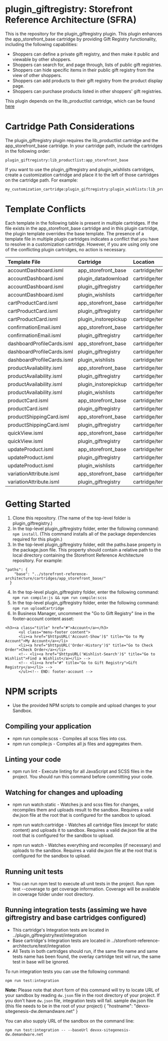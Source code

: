 # plugin\_giftregistry: Storefront Reference Architecture (SFRA)

This is the repository for the plugin\_giftregistry plugin. This plugin enhances the app\_storefront\_base cartridge by providing Gift Registry functionality, including the following capabilities:

* Shoppers can define a private gift registry, and then make it public and viewable by other shoppers.
* Shoppers can search for, and page through, lists of public gift registries.
* Shoppers can hide specific items in their public gift registry from the view of other shoppers.
* Shoppers can add products to their gift registry from the product display page.
* Shoppers can purchase products listed in other shoppers' gift registries.

This plugin depends on the lib\_productlist cartridge, which can be found [here](https://github.com/SalesforceCommerceCloud/lib_productlist)

# Cartridge Path Considerations
The plugin\_giftregistry plugin requires the lib\_productlist cartridge and the app\_storefront\_base cartridge. In your cartridge path, include the cartridges in the following order:

```
plugin_giftregistry:lib_productlist:app_storefront_base
```

If you want to use the plugin\_giftregistry and plugin\_wishlists cartridges, create a customization cartridge and place it to the left of those cartridges on the cartridge path. For example:

```
my_customization_cartridge:plugin_giftregistry:plugin_wishlists:lib_productlist:app_storefront_base
```

# Template Conflicts

Each template in the following table is present in multiple cartridges. If the file exists in the app\_storefront\_base cartridge and in this plugin cartridge, the plugin template overrides the base template. The presence of a template file in multiple plugin cartridges indicates a conflict that you have to resolve in a customization cartridge. However, if you are using only one of the conflicting plugin cartridges, no action is necessary.

| Template File | Cartridge | Location |
| :--- | :--- | :--- |
|accountDashboard.isml|app\_storefront\_base|cartridge/templates/default/account/accountDashboard.isml|
|accountDashboard.isml|plugin\_datadownload|cartridge/templates/default/account/accountDashboard.isml|
|accountDashboard.isml|plugin\_giftregistry|cartridge/templates/default/account/accountDashboard.isml|
|accountDashboard.isml|plugin\_wishlists|cartridge/templates/default/account/accountDashboard.isml|
|cartProductCard.isml|app\_storefront\_base|cartridge/templates/default/cart/productCard/cartProductCard.isml|
|cartProductCard.isml|plugin\_giftregistry|cartridge/templates/default/cart/productCard/cartProductCard.isml|
|cartProductCard.isml|plugin\_instorepickup|cartridge/templates/default/cart/productCard/cartProductCard.isml|
|confirmationEmail.isml|app\_storefront\_base|cartridge/templates/default/checkout/confirmation/confirmationEmail.isml|
|confirmationEmail.isml|plugin\_giftregistry|cartridge/templates/default/checkout/confirmation/confirmationEmail.isml|
|dashboardProfileCards.isml|app\_storefront\_base|cartridge/templates/default/account/dashboardProfileCards.isml|
|dashboardProfileCards.isml|plugin\_giftregistry|cartridge/templates/default/account/dashboardProfileCards.isml|
|dashboardProfileCards.isml|plugin\_wishlists|cartridge/templates/default/account/dashboardProfileCards.isml|
|productAvailability.isml|app\_storefront\_base|cartridge/templates/default/product/components/productAvailability.isml|
|productAvailability.isml|plugin\_giftregistry|cartridge/templates/default/product/components/productAvailability.isml|
|productAvailability.isml|plugin\_instorepickup|cartridge/templates/default/product/components/productAvailability.isml|
|productAvailability.isml|plugin\_wishlists|cartridge/templates/default/product/components/productAvailability.isml|
|productCard.isml|app\_storefront\_base|cartridge/templates/default/checkout/productCard/productCard.isml|
|productCard.isml|plugin\_giftregistry|cartridge/templates/default/checkout/productCard/productCard.isml|
|productShippingCard.isml|app\_storefront\_base|cartridge/templates/default/checkout/productCard/productShippingCard.isml|
|productShippingCard.isml|plugin\_giftregistry|cartridge/templates/default/checkout/productCard/productShippingCard.isml|
|quickView.isml|app\_storefront\_base|cartridge/templates/default/product/quickView.isml|
|quickView.isml|plugin\_giftregistry|cartridge/templates/default/product/quickView.isml|
|updateProduct.isml|app\_storefront\_base|cartridge/templates/default/product/components/updateProduct.isml|
|updateProduct.isml|plugin\_giftregistry|cartridge/templates/default/product/components/updateProduct.isml|
|updateProduct.isml|plugin\_wishlists|cartridge/templates/default/product/components/updateProduct.isml|
|variationAttribute.isml|app\_storefront\_base|cartridge/templates/default/product/components/variationAttribute.isml|
|variationAttribute.isml|plugin\_giftregistry|cartridge/templates/default/product/components/variationAttribute.isml|


# Getting Started

1. Clone this repository. (The name of the top-level folder is plugin\_giftregistry.)
2. In the top-level plugin\_giftregistry folder, enter the following command: `npm install`. (This command installs all of the package dependencies required for this plugin.)
3. In the top-level plugin\_giftregistry folder, edit the paths.base property in the package.json file. This property should contain a relative path to the local directory containing the Storefront Reference Architecture repository. For example:
```
"paths": {
    "base": "../storefront-reference-architecture/cartridges/app_storefront_base/"
  }
```
4. In the top-level plugin\_giftregistry folder, enter the following command: `npm run compile:js && npm run compile:scss`
5. In the top-level plugin\_giftregistry folder, enter the following command: `npm run uploadCartridge`
6. In Business Manager, uncomment the "Go to Gift Registry" line in the footer-account content asset:
```
<h3><a class="title" href="#">Account</a></h3>
      <ul class="menu-footer content">
      <li><a href="$httpsURL('Account-Show')$" title="Go to My Account">My Account</a></li>
      <li><a href="$httpsURL('Order-History')$" title="Go to Check Order">Check Order</a></li>
      <!-- <li><a href="$httpsURL('Wishlist-Search')$" title="Go to Wishlist">Find a Wishlist</a></li> -->
      <!-- <li><a href="#" title="Go to Gift Registry">Gift Registry</a></li> -->
      </ul><!-- END: footer-account -->
```

# NPM scripts

* Use the provided NPM scripts to compile and upload changes to your Sandbox.

## Compiling your application

* npm run compile:scss - Compiles all scss files into css.
* npm run compile:js - Compiles all js files and aggregates them.

## Linting your code

* npm run lint - Execute linting for all JavaScript and SCSS files in the project. You should run this command before committing your code.

## Watching for changes and uploading

* npm run watch:static - Watches js and scss files for changes, recompiles them and uploads result to the sandbox. Requires a valid dw.json file at the root that is configured for the sandbox to upload.

* npm run watch:cartridge - Watches all cartridge files (except for static content) and uploads it to sandbox. Requires a valid dw.json file at the root that is configured for the sandbox to upload.

* npm run watch - Watches everything and recompiles (if necessary) and uploads to the sandbox. Requires a valid dw.json file at the root that is configured for the sandbox to upload.

## Running unit tests

* You can run npm test to execute all unit tests in the project. Run npm test --coverage to get coverage information. Coverage will be available in coverage folder under root directory.

## Running integration tests (assiming we have giftregistry and base cartridges configured)

* This cartridge's Integration tests are located in ../plugin_giftregistry/test/integration
* Base cartridge's Integration tests are located in ../storefront-reference-architecture/test/integration
* All Tests in both cartridges should run, if the same file name and same tests name has been found, the overlay cartridge test will run, the same test in base will be ignored.

To run integration tests you can use the following command:

```
npm run test:integration
```

**Note:** Please note that short form of this command will try to locate URL of your sandbox by reading `dw.json` file in the root directory of your project. If you don't have `dw.json` file, integration tests will fail.
sample dw.json file (this file needs to be in the root of your project)
{
    "hostname": "devxx-sitegenesis-dw.demandware.net"
}

You can also supply URL of the sandbox on the command line:

```
npm run test:integration -- --baseUrl devxx-sitegenesis-dw.demandware.net
```

